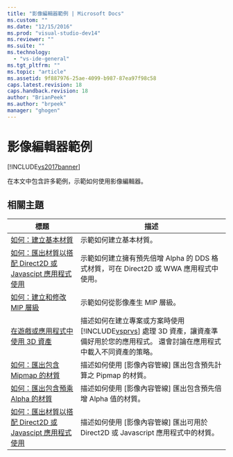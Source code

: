 ```yaml
---
title: "影像編輯器範例 | Microsoft Docs"
ms.custom: ""
ms.date: "12/15/2016"
ms.prod: "visual-studio-dev14"
ms.reviewer: ""
ms.suite: ""
ms.technology: 
  - "vs-ide-general"
ms.tgt_pltfrm: ""
ms.topic: "article"
ms.assetid: 9f887976-25ae-4099-b987-87ea97f98c58
caps.latest.revision: 18
caps.handback.revision: 18
author: "BrianPeek"
ms.author: "brpeek"
manager: "ghogen"
---
```

# 影像編輯器範例
[!INCLUDE[vs2017banner](../code-quality/includes/vs2017banner.md)]

在本文中包含許多範例，示範如何使用影像編輯器。  
  
## 相關主題  
  
|標題|描述|  
|--------|--------|  
|[如何：建立基本材質](../Topic/How%20to:%20Create%20a%20Basic%20Texture.md)|示範如何建立基本材質。|  
|[如何：匯出材質以搭配 Direct2D 或 Javascipt 應用程式使用](../Topic/How%20to:%20Export%20a%20Texture%20for%20Use%20with%20Direct2D%20or%20Javascipt%20Apps.md)|示範如何建立擁有預先倍增 Alpha 的 DDS 格式材質，可在 Direct2D 或 WWA 應用程式中使用。|  
|[如何：建立和修改 MIP 層級](../Topic/How%20to:%20Create%20and%20Modify%20MIP%20Levels.md)|示範如何從影像產生 MIP 層級。|  
|[在遊戲或應用程式中使用 3D 資產](../designers/using-3-d-assets-in-your-game-or-app.md)|描述如何在建立專案或方案時使用 [!INCLUDE[vsprvs](../code-quality/includes/vsprvs_md.md)] 處理 3D 資產，讓資產準備好用於您的應用程式。  還會討論在應用程式中載入不同資產的策略。|  
|[如何：匯出包含 Mipmap 的材質](../designers/how-to-export-a-texture-that-contains-mipmaps.md)|描述如何使用 \[影像內容管線\] 匯出包含預先計算之 Pipmap 的材質。|  
|[如何：匯出包含預乘 Alpha 的材質](../designers/how-to-export-a-texture-that-has-premultiplied-alpha.md)|描述如何使用 \[影像內容管線\] 匯出包含預先倍增 Alpha 值的材質。|  
|[如何：匯出材質以搭配 Direct2D 或 Javascipt 應用程式使用](../Topic/How%20to:%20Export%20a%20Texture%20for%20Use%20with%20Direct2D%20or%20Javascipt%20Apps.md)|描述如何使用 \[影像內容管線\] 匯出可用於 Direct2D 或 Javascript 應用程式中的材質。|